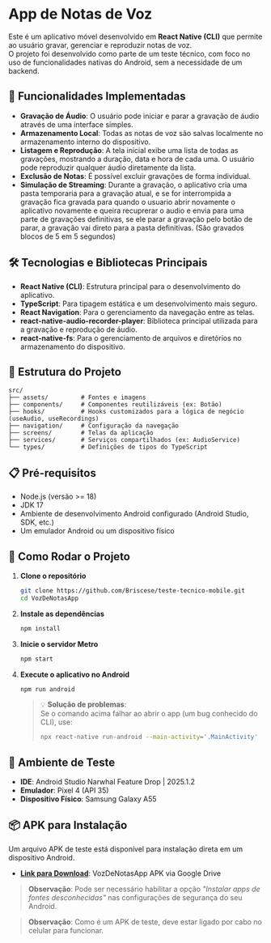 # App de Notas de Voz

Este é um aplicativo móvel desenvolvido em **React Native (CLI)** que permite ao usuário gravar, gerenciar e reproduzir notas de voz.  
O projeto foi desenvolvido como parte de um teste técnico, com foco no uso de funcionalidades nativas do Android, sem a necessidade de um backend.

## 📌 Funcionalidades Implementadas

- **Gravação de Áudio**: O usuário pode iniciar e parar a gravação de áudio através de uma interface simples.
- **Armazenamento Local**: Todas as notas de voz são salvas localmente no armazenamento interno do dispositivo.
- **Listagem e Reprodução**: A tela inicial exibe uma lista de todas as gravações, mostrando a duração, data e hora de cada uma. O usuário pode reproduzir qualquer áudio diretamente da lista.
- **Exclusão de Notas**: É possível excluir gravações de forma individual.
- **Simulação de Streaming**: Durante a gravação, o aplicativo cria uma pasta temporaria para a gravação atual, e se for interrompida a gravação fica gravada para quando o usuario abrir novamente o aplicativo novamente e queira recuprerar o audio e envia para uma parte de gravações definitivas, se ele parar a gravação pelo botão de parar, a gravação vai direto para a pasta definitivas. (São gravados blocos de 5 em 5 segundos)

## 🛠 Tecnologias e Bibliotecas Principais

- **React Native (CLI)**: Estrutura principal para o desenvolvimento do aplicativo.
- **TypeScript**: Para tipagem estática e um desenvolvimento mais seguro.
- **React Navigation**: Para o gerenciamento da navegação entre as telas.
- **react-native-audio-recorder-player**: Biblioteca principal utilizada para a gravação e reprodução de áudio.
- **react-native-fs**: Para o gerenciamento de arquivos e diretórios no armazenamento do dispositivo.

## 📂 Estrutura do Projeto

```
src/
├── assets/         # Fontes e imagens
├── components/     # Componentes reutilizáveis (ex: Botão)
├── hooks/          # Hooks customizados para a lógica de negócio (useAudio, useRecordings)
├── navigation/     # Configuração da navegação
├── screens/        # Telas da aplicação
├── services/       # Serviços compartilhados (ex: AudioService)
└── types/          # Definições de tipos do TypeScript
```

## 📋 Pré-requisitos

- Node.js (versão >= 18)
- JDK 17
- Ambiente de desenvolvimento Android configurado (Android Studio, SDK, etc.)
- Um emulador Android ou um dispositivo físico

## 🚀 Como Rodar o Projeto

1. **Clone o repositório**
   ```bash
   git clone https://github.com/Briscese/teste-tecnico-mobile.git
   cd VozDeNotasApp
   ```

2. **Instale as dependências**
   ```bash
   npm install
   ```

3. **Inicie o servidor Metro**
   ```bash
   npm start
   ```

4. **Execute o aplicativo no Android**
   ```bash
   npm run android
   ```

   > 💡 **Solução de problemas**:  
   > Se o comando acima falhar ao abrir o app (um bug conhecido do CLI), use:
   > ```bash
   > npx react-native run-android --main-activity='.MainActivity'
   > ```

## 🧪 Ambiente de Teste

- **IDE**: Android Studio Narwhal Feature Drop | 2025.1.2
- **Emulador**: Pixel 4 (API 35)
- **Dispositivo Físico**: Samsung Galaxy A55

## 📦 APK para Instalação

Um arquivo APK de teste está disponível para instalação direta em um dispositivo Android.

- **[Link para Download](https://drive.google.com/file/d/1AW32brWXput3zjSKYD4WvEMs3kgGdjjC/view?usp=sharing)**: VozDeNotasApp APK via Google Drive

> **Observação**: Pode ser necessário habilitar a opção *"Instalar apps de fontes desconhecidas"* nas configurações de segurança do seu Android.

> **Observação**: Como é um APK de teste, deve estar ligado por cabo no celular para funcionar.
